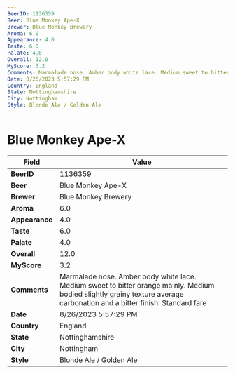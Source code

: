 ```yaml
---
BeerID: 1136359
Beer: Blue Monkey Ape-X
Brewer: Blue Monkey Brewery
Aroma: 6.0
Appearance: 4.0
Taste: 6.0
Palate: 4.0
Overall: 12.0
MyScore: 3.2
Comments: Marmalade nose. Amber body white lace. Medium sweet to bitter orange mainly. Medium bodied slightly grainy texture average carbonation and a bitter finish. Standard fare
Date: 8/26/2023 5:57:29 PM
Country: England
State: Nottinghamshire
City: Nottingham
Style: Blonde Ale / Golden Ale
---
```


# Blue Monkey Ape-X

| Field         | Value |
|---------------|-------|
| **BeerID** | 1136359 |
| **Beer** | Blue Monkey Ape-X |
| **Brewer** | Blue Monkey Brewery |
| **Aroma** | 6.0 |
| **Appearance** | 4.0 |
| **Taste** | 6.0 |
| **Palate** | 4.0 |
| **Overall** | 12.0 |
| **MyScore** | 3.2 |
| **Comments** | Marmalade nose. Amber body white lace. Medium sweet to bitter orange mainly. Medium bodied slightly grainy texture average carbonation and a bitter finish. Standard fare  |
| **Date** | 8/26/2023 5:57:29 PM |
| **Country** | England |
| **State** | Nottinghamshire |
| **City** | Nottingham |
| **Style** | Blonde Ale / Golden Ale |

